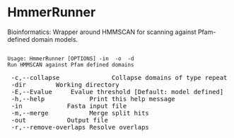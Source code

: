 HmmerRunner
===========
Bioinformatics: Wrapper around HMMSCAN for scanning against Pfam-defined domain models.

<code>
Usage: HmmerRunner [OPTIONS] -in <infile> -o <outfile> -d <workingdir>
Run HMMSCAN against Pfam defined domains
</code>
<pre>
 -c,--collapse				Collapse domains of type repeat
 -dir <directory>  		Working directory
 -E,--Evalue <arg>    Evalue threshold [Default: model defined]
 -h,--help            Print this help message
 -in <file>           Fasta input file
 -m,--merge           Merge split hits
 -out <file>          Output file
 -r,--remove-overlaps Resolve overlaps
 </pre>